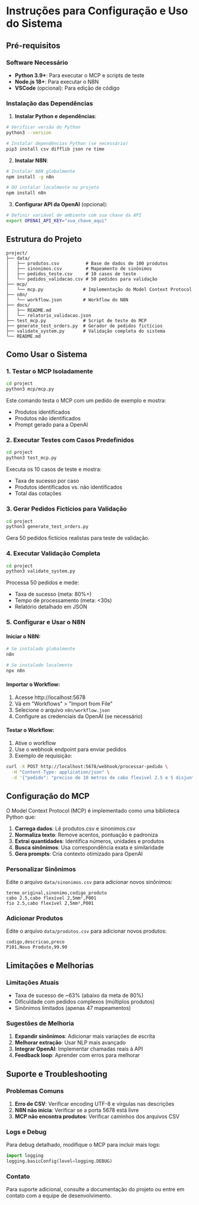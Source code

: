 # Instruções para Configuração e Uso do Sistema

## Pré-requisitos

### Software Necessário
- **Python 3.9+**: Para executar o MCP e scripts de teste
- **Node.js 18+**: Para executar o N8N
- **VSCode** (opcional): Para edição de código

### Instalação das Dependências

1. **Instalar Python e dependências**:
```bash
# Verificar versão do Python
python3 --version

# Instalar dependências Python (se necessário)
pip3 install csv difflib json re time
```

2. **Instalar N8N**:
```bash
# Instalar N8N globalmente
npm install -g n8n

# OU instalar localmente no projeto
npm install n8n
```

3. **Configurar API da OpenAI** (opcional):
```bash
# Definir variável de ambiente com sua chave da API
export OPENAI_API_KEY="sua_chave_aqui"
```

## Estrutura do Projeto

```
project/
├── data/
│   ├── produtos.csv          # Base de dados de 100 produtos
│   ├── sinonimos.csv         # Mapeamento de sinônimos
│   ├── pedidos_teste.csv     # 10 casos de teste
│   └── pedidos_validacao.csv # 50 pedidos para validação
├── mcp/
│   └── mcp.py               # Implementação do Model Context Protocol
├── n8n/
│   └── workflow.json        # Workflow do N8N
├── docs/
│   ├── README.md
│   └── relatorio_validacao.json
├── test_mcp.py              # Script de teste do MCP
├── generate_test_orders.py  # Gerador de pedidos fictícios
├── validate_system.py       # Validação completa do sistema
└── README.md
```

## Como Usar o Sistema

### 1. Testar o MCP Isoladamente

```bash
cd project
python3 mcp/mcp.py
```

Este comando testa o MCP com um pedido de exemplo e mostra:
- Produtos identificados
- Produtos não identificados
- Prompt gerado para a OpenAI

### 2. Executar Testes com Casos Predefinidos

```bash
cd project
python3 test_mcp.py
```

Executa os 10 casos de teste e mostra:
- Taxa de sucesso por caso
- Produtos identificados vs. não identificados
- Total das cotações

### 3. Gerar Pedidos Fictícios para Validação

```bash
cd project
python3 generate_test_orders.py
```

Gera 50 pedidos fictícios realistas para teste de validação.

### 4. Executar Validação Completa

```bash
cd project
python3 validate_system.py
```

Processa 50 pedidos e mede:
- Taxa de sucesso (meta: 80%+)
- Tempo de processamento (meta: <30s)
- Relatório detalhado em JSON

### 5. Configurar e Usar o N8N

#### Iniciar o N8N:
```bash
# Se instalado globalmente
n8n

# Se instalado localmente
npx n8n
```

#### Importar o Workflow:
1. Acesse http://localhost:5678
2. Vá em "Workflows" > "Import from File"
3. Selecione o arquivo `n8n/workflow.json`
4. Configure as credenciais da OpenAI (se necessário)

#### Testar o Workflow:
1. Ative o workflow
2. Use o webhook endpoint para enviar pedidos
3. Exemplo de requisição:
```bash
curl -X POST http://localhost:5678/webhook/processar-pedido \
  -H "Content-Type: application/json" \
  -d '{"pedido": "preciso de 10 metros de cabo flexivel 2.5 e 5 disjuntores 16a"}'
```

## Configuração do MCP

O Model Context Protocol (MCP) é implementado como uma biblioteca Python que:

1. **Carrega dados**: Lê produtos.csv e sinonimos.csv
2. **Normaliza texto**: Remove acentos, pontuação e padroniza
3. **Extrai quantidades**: Identifica números, unidades e produtos
4. **Busca sinônimos**: Usa correspondência exata e similaridade
5. **Gera prompts**: Cria contexto otimizado para OpenAI

### Personalizar Sinônimos

Edite o arquivo `data/sinonimos.csv` para adicionar novos sinônimos:

```csv
termo_original,sinonimo,codigo_produto
cabo 2.5,cabo flexível 2,5mm²,P001
fio 2.5,cabo flexível 2,5mm²,P001
```

### Adicionar Produtos

Edite o arquivo `data/produtos.csv` para adicionar novos produtos:

```csv
codigo,descricao,preco
P101,Novo Produto,99.90
```

## Limitações e Melhorias

### Limitações Atuais
- Taxa de sucesso de ~63% (abaixo da meta de 80%)
- Dificuldade com pedidos complexos (múltiplos produtos)
- Sinônimos limitados (apenas 47 mapeamentos)

### Sugestões de Melhoria
1. **Expandir sinônimos**: Adicionar mais variações de escrita
2. **Melhorar extração**: Usar NLP mais avançado
3. **Integrar OpenAI**: Implementar chamadas reais à API
4. **Feedback loop**: Aprender com erros para melhorar

## Suporte e Troubleshooting

### Problemas Comuns

1. **Erro de CSV**: Verificar encoding UTF-8 e vírgulas nas descrições
2. **N8N não inicia**: Verificar se a porta 5678 está livre
3. **MCP não encontra produtos**: Verificar caminhos dos arquivos CSV

### Logs e Debug

Para debug detalhado, modifique o MCP para incluir mais logs:

```python
import logging
logging.basicConfig(level=logging.DEBUG)
```

### Contato

Para suporte adicional, consulte a documentação do projeto ou entre em contato com a equipe de desenvolvimento.

